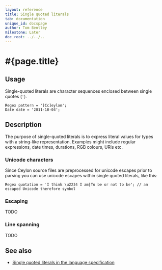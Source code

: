 ```yaml
---
layout: reference
title: Single quoted literals
tab: documentation
unique_id: docspage
author: Tom Bentley
milestone: Later
doc_root: ../../..
---
```


# #{page.title}

## Usage 

Single-quoted literals are character sequences enclosed between single 
quotes (`'`).

<!-- check:none -->
    Regex pattern = '[Cc]eylon';
    Date date = '2011-10-04';

## Description

The purpose of single-quoted literals is to express literal values for 
types with a string-like representation. Examples might include 
regular expressions, date times, durations, RGB colours, URIs etc.

### Unicode characters

Since Ceylon source files are preprocessed for unicode escapes prior to parsing
you can use unicode escapes within single quoted literals, like this:

<!-- check:none -->
    Regex quotation = 'I think \u2234 I am|To be or not to be'; // an escaped Unicode therefore symbol

### Escaping

TODO

### Line spanning

TODO

## See also

* [Single quoted literals in the language specification](#{page.doc_root}/#{site.urls.spec_relative}#singlequotedliterals)

